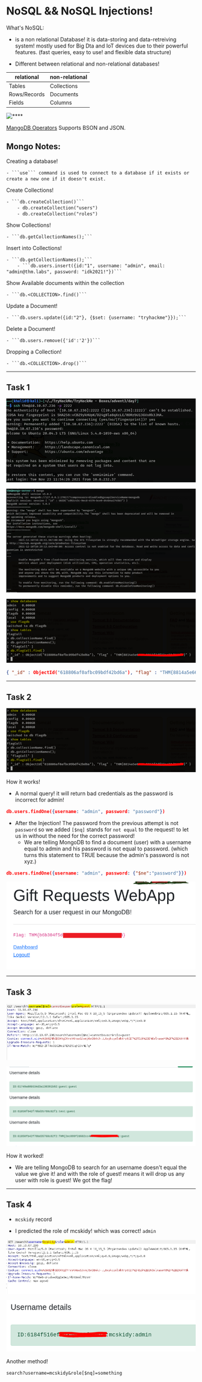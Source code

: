 # NoSQL && NoSQL Injections!

What's NoSQL:
- is a non relational Database! it is data-storing and data-retreiving system! mostly used for Big Dta and IoT devices due to their powerful features. (fast queries, easy to use! and flexible data structure)

- Different between relational and non-relational databases!

|relational|non-relational|
|---------|---------|
|Tables|Collections|
|Rows/Records|Documents|
|Fields|Columns|

![****](https://jelvix.com/wp-content/uploads/2020/05/relational-vs-nonrelational.jpg)

[MangoDB Operators](https://docs.mongodb.com/manual/reference/operator/query/) Supports BSON and JSON.

## Mongo Notes:

Creating a database!

	- ```use``` command is used to connect to a database if it exists or create a new one if it doesn't exist.

Create Collections!

	- ```db.createCollection()```
		- db.createCollection("users")
		- db.createCollection("roles")

Show Collections!

	- ```db.getCollectionNames();```

Insert into Collections!

	- ```db.getCollectionNames();```
		- ```db.users.insert({id:"1", username: "admin", email: "admin@thm.labs", password: "idk2021!"})```

Show Available documents within the collection

	- ```db.<COLLECTION>.find()```

Update a Document!

	- ```db.users.update({id:"2"}, {$set: {username: "tryhackme"}});```

Delete a Document!

	- ```db.users.remove({'id':'2'})```

Dropping a Collection!

	- ```db.<COLLECTION>.drop()```

*** 

## Task 1 

![****](/Advent%20of%20Cyber%203/Screenshots/Task7/1.PNG)

![****](/Advent%20of%20Cyber%203/Screenshots/Task7/2.PNG)

![****](/Advent%20of%20Cyber%203/Screenshots/Task7/3.PNG)

```json
{ "_id" : ObjectId("618806af0afbc09bdf42bd6a"), "flag" : "THM{8814a5e6662a97*************}" }
```

***

## Task 2

![****](/Advent%20of%20Cyber%203/Screenshots/Task7/3.PNG)

How it works!

- A normal query! it will return bad credentials as the password is incorrect for admin!

```json
db.users.findOne({username: "admin", password: "password"})
```

- After the Injection! The password from the previous attempt is not ```password``` so we added ```[$nq]``` stands for ```not equal``` to the request! to let us in without the need for the correct password!
	- We are telling MongoDB to find a document (user) with a username equal to admin and his password is not equal to password. (which turns this statement to TRUE because the admin's password is not xyz.)

```json
db.users.findOne({username: "admin", password: {"$ne":"password"}})
```

![****](/Advent%20of%20Cyber%203/Screenshots/Task7/5.png)

***

## Task 3

![****](/Advent%20of%20Cyber%203/Screenshots/Task7/6.PNG)


![****](/Advent%20of%20Cyber%203/Screenshots/Task7/7.PNG)

How it worked!
- We are telling MongoDB to search for an username doesn't equal the value we give it! and with the role of guest! means it will drop us any user with role is guest! We got the flag!

***

## Task 4

- ```mcskidy``` record

- I predicted the role of mcskidy! which was correct! ```admin```

![****](/Advent%20of%20Cyber%203/Screenshots/Task7/8.PNG)


![****](/Advent%20of%20Cyber%203/Screenshots/Task7/9.PNG)

Another method!
```
search?username=mcskidy&role[$nq]=something
```